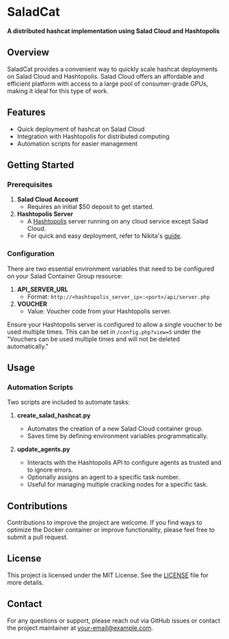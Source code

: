 # SaladCat
**A distributed hashcat implementation using Salad Cloud and Hashtopolis**

## Overview
SaladCat provides a convenient way to quickly scale hashcat deployments on Salad Cloud and Hashtopolis. Salad Cloud offers an affordable and efficient platform with access to a large pool of consumer-grade GPUs, making it ideal for this type of work.

## Features
- Quick deployment of hashcat on Salad Cloud
- Integration with Hashtopolis for distributed computing
- Automation scripts for easier management

## Getting Started

### Prerequisites
1. **Salad Cloud Account**
   - Requires an initial $50 deposit to get started.
2. **Hashtopolis Server**
   - A [Hashtopolis](https://github.com/hashtopolis/server) server running on any cloud service except Salad Cloud. 
   - For quick and easy deployment, refer to Nikita's [guide](https://nikita-guliaev.medium.com/clustering-hashcat-with-hashtopolis-for-distributed-cloud-computing-55f964a56804).

### Configuration
There are two essential environment variables that need to be configured on your Salad Container Group resource:

1. **API_SERVER_URL**
   - Format: `http://<hashtopolis_server_ip>:<port>/api/server.php`
2. **VOUCHER**
   - Value: Voucher code from your Hashtopolis server.

Ensure your Hashtopolis server is configured to allow a single voucher to be used multiple times. This can be set in `/config.php?view=5` under the "Vouchers can be used multiple times and will not be deleted automatically."

## Usage

### Automation Scripts
Two scripts are included to automate tasks:

1. **create_salad_hashcat.py**
   - Automates the creation of a new Salad Cloud container group.
   - Saves time by defining environment variables programmatically.

2. **update_agents.py**
   - Interacts with the Hashtopolis API to configure agents as trusted and to ignore errors.
   - Optionally assigns an agent to a specific task number.
   - Useful for managing multiple cracking nodes for a specific task.

## Contributions
Contributions to improve the project are welcome. If you find ways to optimize the Docker container or improve functionality, please feel free to submit a pull request.

## License
This project is licensed under the MIT License. See the [LICENSE](LICENSE) file for more details.

## Contact
For any questions or support, please reach out via GitHub issues or contact the project maintainer at [your-email@example.com](mailto:your-email@example.com).
